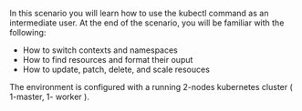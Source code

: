 
 

 In this scenario you will learn how to use the kubectl command as an intermediate user. At the end of the scenario, you will be familiar with the following:
  - How to switch contexts and namespaces
  - How to find resources and format their ouput
  - How to update, patch, delete, and scale resouces


The environment is configured with a running 2-nodes kubernetes cluster ( 1-master, 1- worker ).